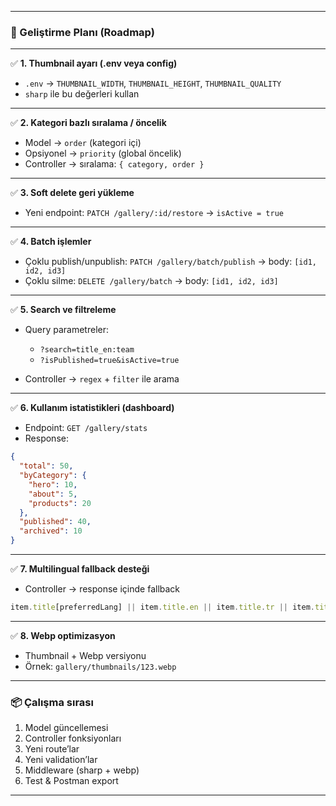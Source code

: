 
---

### 🚀 Geliştirme Planı (Roadmap)

---

✅ **1. Thumbnail ayarı (.env veya config)**

* `.env` → `THUMBNAIL_WIDTH`, `THUMBNAIL_HEIGHT`, `THUMBNAIL_QUALITY`
* `sharp` ile bu değerleri kullan

---

✅ **2. Kategori bazlı sıralama / öncelik**

* Model → `order` (kategori içi)
* Opsiyonel → `priority` (global öncelik)
* Controller → sıralama: `{ category, order }`

---

✅ **3. Soft delete geri yükleme**

* Yeni endpoint:
  `PATCH /gallery/:id/restore` → `isActive = true`

---

✅ **4. Batch işlemler**

* Çoklu publish/unpublish:
  `PATCH /gallery/batch/publish` → body: `[id1, id2, id3]`
* Çoklu silme:
  `DELETE /gallery/batch` → body: `[id1, id2, id3]`

---

✅ **5. Search ve filtreleme**

* Query parametreler:

  * `?search=title_en:team`
  * `?isPublished=true&isActive=true`
* Controller → `regex` + `filter` ile arama

---

✅ **6. Kullanım istatistikleri (dashboard)**

* Endpoint:
  `GET /gallery/stats`
* Response:

```json
{
  "total": 50,
  "byCategory": {
    "hero": 10,
    "about": 5,
    "products": 20
  },
  "published": 40,
  "archived": 10
}
```

---

✅ **7. Multilingual fallback desteği**

* Controller → response içinde fallback

```js
item.title[preferredLang] || item.title.en || item.title.tr || item.title.de
```

---

✅ **8. Webp optimizasyon**

* Thumbnail + Webp versiyonu
* Örnek:
  `gallery/thumbnails/123.webp`

---

### 📦 Çalışma sırası

1. Model güncellemesi
2. Controller fonksiyonları
3. Yeni route’lar
4. Yeni validation’lar
5. Middleware (sharp + webp)
6. Test & Postman export

---

